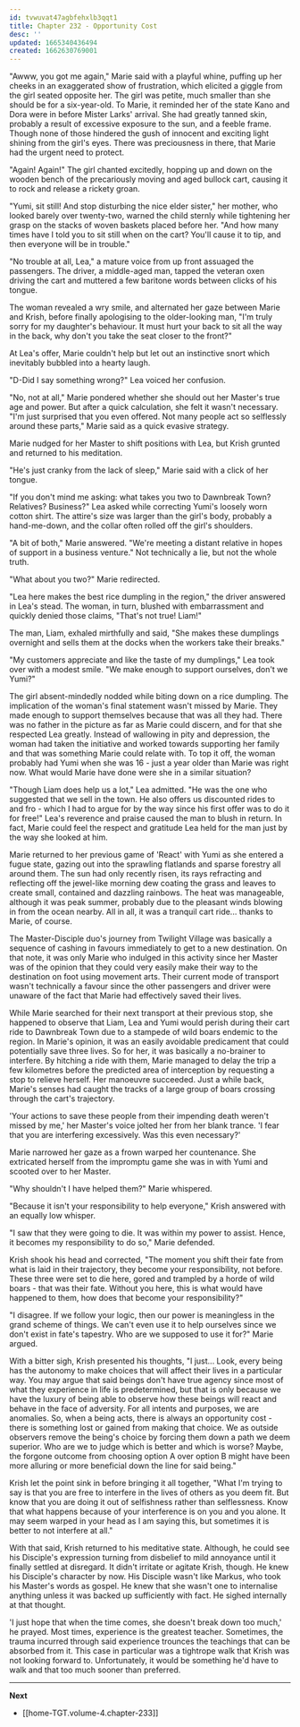 ```yaml
---
id: tvwuvat47agbfehxlb3qqt1
title: Chapter 232 - Opportunity Cost
desc: ''
updated: 1665340436494
created: 1662630769001
---
```


"Awww, you got me again," Marie said with a playful whine, puffing up her cheeks in an exaggerated show of frustration, which elicited a giggle from the girl seated opposite her. The girl was petite, much smaller than she should be for a six-year-old. To Marie, it reminded her of the state Kano and Dora were in before Mister Larks' arrival. She had greatly tanned skin, probably a result of excessive exposure to the sun, and a feeble frame. Though none of those hindered the gush of innocent and exciting light shining from the girl's eyes. There was preciousness in there, that Marie had the urgent need to protect.

"Again! Again!" The girl chanted excitedly, hopping up and down on the wooden bench of the precariously moving and aged bullock cart, causing it to rock and release a rickety groan.

"Yumi, sit still! And stop disturbing the nice elder sister," her mother, who looked barely over twenty-two, warned the child sternly while tightening her grasp on the stacks of woven baskets placed before her. "And how many times have I told you to sit still when on the cart? You'll cause it to tip, and then everyone will be in trouble."

"No trouble at all, Lea," a mature voice from up front assuaged the passengers. The driver, a middle-aged man, tapped the veteran oxen driving the cart and muttered a few baritone words between clicks of his tongue.

The woman revealed a wry smile, and alternated her gaze between Marie and Krish, before finally apologising to the older-looking man, "I'm truly sorry for my daughter's behaviour. It must hurt your back to sit all the way in the back, why don't you take the seat closer to the front?"

At Lea's offer, Marie couldn't help but let out an instinctive snort which inevitably bubbled into a hearty laugh.

"D-Did I say something wrong?" Lea voiced her confusion.

"No, not at all," Marie pondered whether she should out her Master's true age and power. But after a quick calculation, she felt it wasn't necessary. "I'm just surprised that you even offered. Not many people act so selflessly around these parts," Marie said as a quick evasive strategy.

Marie nudged for her Master to shift positions with Lea, but Krish grunted and returned to his meditation.

"He's just cranky from the lack of sleep," Marie said with a click of her tongue.

"If you don't mind me asking: what takes you two to Dawnbreak Town? Relatives? Business?" Lea asked while correcting Yumi's loosely worn cotton shirt. The attire's size was larger than the girl's body, probably a hand-me-down, and the collar often rolled off the girl's shoulders.

"A bit of both," Marie answered. "We're meeting a distant relative in hopes of support in a business venture." Not technically a lie, but not the whole truth.

"What about you two?" Marie redirected.

"Lea here makes the best rice dumpling in the region," the driver answered in Lea's stead. The woman, in turn, blushed with embarrassment and quickly denied those claims, "That's not true! Liam!"

The man, Liam, exhaled mirthfully and said, "She makes these dumplings overnight and sells them at the docks when the workers take their breaks."

"My customers appreciate and like the taste of my dumplings," Lea took over with a modest smile. "We make enough to support ourselves, don't we Yumi?"

The girl absent-mindedly nodded while biting down on a rice dumpling. The implication of the woman's final statement wasn't missed by Marie. They made enough to support themselves because that was all they had. There was no father in the picture as far as Marie could discern, and for that she respected Lea greatly. Instead of wallowing in pity and depression, the woman had taken the initiative and worked towards supporting her family and that was something Marie could relate with. To top it off, the woman probably had Yumi when she was 16 - just a year older than Marie was right now. What would Marie have done were she in a similar situation?

"Though Liam does help us a lot," Lea admitted. "He was the one who suggested that we sell in the town. He also offers us discounted rides to and fro - which I had to argue for by the way since his first offer was to do it for free!" Lea's reverence and praise caused the man to blush in return. In fact, Marie could feel the respect and gratitude Lea held for the man just by the way she looked at him.

Marie returned to her previous game of 'React' with Yumi as she entered a fugue state, gazing out into the sprawling flatlands and sparse forestry all around them. The sun had only recently risen, its rays refracting and reflecting off the jewel-like morning dew coating the grass and leaves to create small, contained and dazzling rainbows. The heat was manageable, although it was peak summer, probably due to the pleasant winds blowing in from the ocean nearby. All in all, it was a tranquil cart ride... thanks to Marie, of course.

The Master-Disciple duo's journey from Twilight Village was basically a sequence of cashing in favours immediately to get to a new destination. On that note, it was only Marie who indulged in this activity since her Master was of the opinion that they could very easily make their way to the destination on foot using movement arts. Their current mode of transport wasn't technically a favour since the other passengers and driver were unaware of the fact that Marie had effectively saved their lives.

While Marie searched for their next transport at their previous stop, she happened to observe that Liam, Lea and Yumi would perish during their cart ride to Dawnbreak Town due to a stampede of wild boars endemic to the region. In Marie's opinion, it was an easily avoidable predicament that could potentially save three lives. So for her, it was basically a no-brainer to interfere. By hitching a ride with them, Marie managed to delay the trip a few kilometres before the predicted area of interception by requesting a stop to relieve herself. Her manoeuvre succeeded. Just a while back, Marie's senses had caught the tracks of a large group of boars crossing through the cart's trajectory. 

'Your actions to save these people from their impending death weren't missed by me,' her Master's voice jolted her from her blank trance. 'I fear that you are interfering excessively. Was this even necessary?'

Marie narrowed her gaze as a frown warped her countenance. She extricated herself from the impromptu game she was in with Yumi and scooted over to her Master.

"Why shouldn't I have helped them?" Marie whispered.

"Because it isn't your responsibility to help everyone," Krish answered with an equally low whisper.

"I saw that they were going to die. It was within my power to assist. Hence, it becomes my responsibility to do so," Marie defended.

Krish shook his head and corrected, "The moment you shift their fate from what is laid in their trajectory, they become your responsibility, not before. These three were set to die here, gored and trampled by a horde of wild boars - that was their fate. Without you here, this is what would have happened to them, how does that become your responsibility?"

"I disagree. If we follow your logic, then our power is meaningless in the grand scheme of things. We can't even use it to help ourselves since we don't exist in fate's tapestry. Who are we supposed to use it for?" Marie argued.

With a bitter sigh, Krish presented his thoughts, "I just... Look, every being has the autonomy to make choices that will affect their lives in a particular way. You may argue that said beings don't have true agency since most of what they experience in life is predetermined, but that is only because we have the luxury of being able to observe how these beings will react and behave in the face of adversity. For all intents and purposes, we are anomalies. So, when a being acts, there is always an opportunity cost - there is something lost or gained from making that choice. We as outside observers remove the being's choice by forcing them down a path we deem superior. Who are we to judge which is better and which is worse? Maybe, the forgone outcome from choosing option A over option B might have been more alluring or more beneficial down the line for said being."

Krish let the point sink in before bringing it all together, "What I'm trying to say is that you are free to interfere in the lives of others as you deem fit. But know that you are doing it out of selfishness rather than selflessness. Know that what happens because of your interference is on you and you alone. It may seem warped in your head as I am saying this, but sometimes it is better to not interfere at all."

With that said, Krish returned to his meditative state. Although, he could see his Disciple's expression turning from disbelief to mild annoyance until it finally settled at disregard. It didn't irritate or agitate Krish, though. He knew his Disciple's character by now. His Disciple wasn't like Markus, who took his Master's words as gospel. He knew that she wasn't one to internalise anything unless it was backed up sufficiently with fact. He sighed internally at that thought.

'I just hope that when the time comes, she doesn't break down too much,' he prayed. Most times, experience is the greatest teacher. Sometimes, the trauma incurred through said experience trounces the teachings that can be absorbed from it. This case in particular was a tightrope walk that Krish was not looking forward to. Unfortunately, it would be something he'd have to walk and that too much sooner than preferred.

____

**Next**
* [[home-TGT.volume-4.chapter-233]]